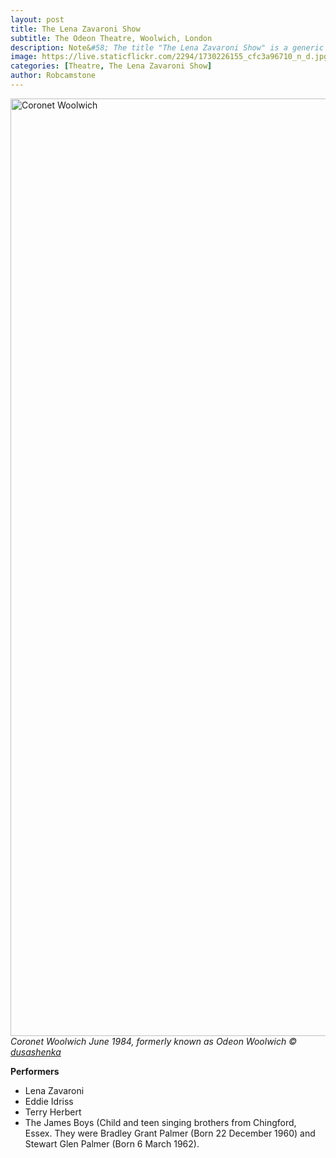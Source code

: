 ```yaml
---
layout: post
title: The Lena Zavaroni Show
subtitle: The Odeon Theatre, Woolwich, London
description: Note&#58; The title "The Lena Zavaroni Show" is a generic name for shows Starring Lena Zavaroni that had no original show title for the theatre at which Lena was appearing.
image: https://live.staticflickr.com/2294/1730226155_cfc3a96710_n_d.jpg
categories: [Theatre, The Lena Zavaroni Show]
author: Robcamstone
---
```


<a data-flickr-embed="true"  href="https://www.flickr.com/photos/oldcinemaphotos/1730226155/in/album-72157602667063244" title="Coronet Woolwich"><img src="https://live.staticflickr.com/2294/1730226155_c05ef99441_o.jpg" width="982" height="1500" alt="Coronet Woolwich"></a><script async src="//embedr.flickr.com/assets/client-code.js" charset="utf-8"></script>
<cite>Coronet Woolwich June 1984, formerly known as Odeon Woolwich
&copy; <a href="https://www.flickr.com/photos/oldcinemaphotos/1730226155/in/album-72157602667063244">dusashenka <sup><i class="fa fa-link" aria-hidden="true"></i></sup></a></cite>

**Performers**
* Lena Zavaroni
* Eddie Idriss
* Terry Herbert
* The James Boys (Child and teen singing brothers from Chingford, Essex. They were Bradley Grant Palmer (Born 22 December 1960) and Stewart Glen Palmer (Born 6 March 1962).
